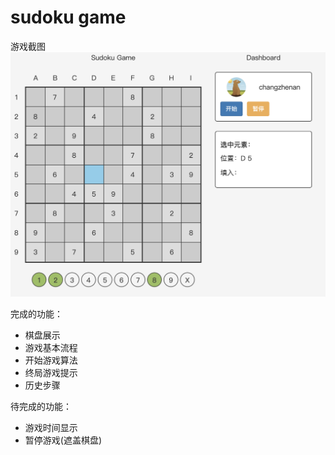 # sudoku game

游戏截图
<img src="./README.assets/Snipaste_01.png" />

完成的功能：
- 棋盘展示
- 游戏基本流程
- 开始游戏算法
- 终局游戏提示
- 历史步骤

待完成的功能：
- 游戏时间显示
- 暂停游戏(遮盖棋盘)